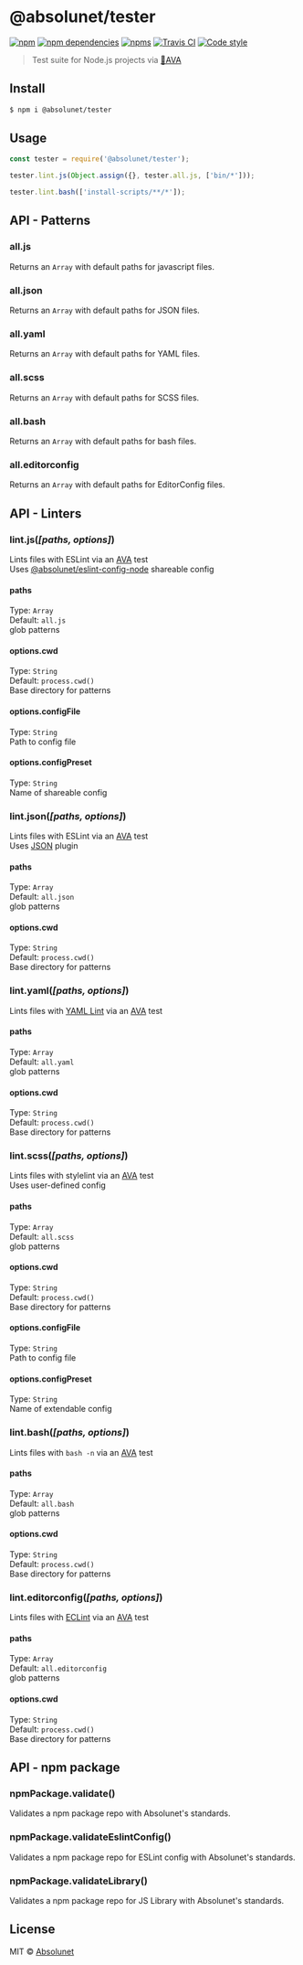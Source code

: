 # @absolunet/tester

[![npm](https://img.shields.io/npm/v/@absolunet/tester.svg)](https://www.npmjs.com/package/@absolunet/tester)
[![npm dependencies](https://david-dm.org/absolunet/node-tester/status.svg)](https://david-dm.org/absolunet/node-tester)
[![npms](https://badges.npms.io/%40absolunet%2Ftester.svg)](https://npms.io/search?q=%40absolunet%2Ftester)
[![Travis CI](https://api.travis-ci.org/absolunet/node-tester.svg?branch=master)](https://travis-ci.org/absolunet/node-tester/builds)
[![Code style](https://img.shields.io/badge/code_style-@absolunet/node-659d32.svg)](https://github.com/absolunet/eslint-config-node)

> Test suite for Node.js projects via [🚀AVA](https://ava.li)


## Install

```sh
$ npm i @absolunet/tester
```


## Usage

```js
const tester = require('@absolunet/tester');

tester.lint.js(Object.assign({}, tester.all.js, ['bin/*']));

tester.lint.bash(['install-scripts/**/*']);
```


## API - Patterns

### all.js

Returns an `Array` with default paths for javascript files.

### all.json

Returns an `Array` with default paths for JSON files.

### all.yaml

Returns an `Array` with default paths for YAML files.

### all.scss

Returns an `Array` with default paths for SCSS files.

### all.bash

Returns an `Array` with default paths for bash files.

### all.editorconfig

Returns an `Array` with default paths for EditorConfig files.




## API - Linters

### lint.js(*[paths, options]*)

Lints files with ESLint via an [AVA](https://ava.li) test<br>
Uses [@absolunet/eslint-config-node](https://www.npmjs.com/package/@absolunet/eslint-config-node) shareable config

#### paths

Type: `Array`<br>
Default: `all.js`<br>
glob patterns

#### options.cwd

Type: `String`<br>
Default: `process.cwd()`<br>
Base directory for patterns

#### options.configFile

Type: `String`<br>
Path to config file

#### options.configPreset

Type: `String`<br>
Name of shareable config



### lint.json(*[paths, options]*)

Lints files with ESLint via an [AVA](https://ava.li) test<br>
Uses [JSON](https://www.npmjs.com/package/eslint-plugin-json) plugin

#### paths

Type: `Array`<br>
Default: `all.json`<br>
glob patterns

#### options.cwd

Type: `String`<br>
Default: `process.cwd()`<br>
Base directory for patterns



### lint.yaml(*[paths, options]*)

Lints files with [YAML Lint](https://www.npmjs.com/package/yaml-lint) via an [AVA](https://ava.li) test

#### paths

Type: `Array`<br>
Default: `all.yaml`<br>
glob patterns

#### options.cwd

Type: `String`<br>
Default: `process.cwd()`<br>
Base directory for patterns



### lint.scss(*[paths, options]*)

Lints files with stylelint via an [AVA](https://ava.li) test<br>
Uses user-defined config

#### paths

Type: `Array`<br>
Default: `all.scss`<br>
glob patterns

#### options.cwd

Type: `String`<br>
Default: `process.cwd()`<br>
Base directory for patterns

#### options.configFile

Type: `String`<br>
Path to config file

#### options.configPreset

Type: `String`<br>
Name of extendable config



### lint.bash(*[paths, options]*)

Lints files with `bash -n` via an [AVA](https://ava.li) test

#### paths

Type: `Array`<br>
Default: `all.bash`<br>
glob patterns

#### options.cwd

Type: `String`<br>
Default: `process.cwd()`<br>
Base directory for patterns



### lint.editorconfig(*[paths, options]*)

Lints files with [ECLint](https://www.npmjs.com/package/eclint) via an [AVA](https://ava.li) test

#### paths

Type: `Array`<br>
Default: `all.editorconfig`<br>
glob patterns

#### options.cwd

Type: `String`<br>
Default: `process.cwd()`<br>
Base directory for patterns




## API - npm package

### npmPackage.validate()

Validates a npm package repo with Absolunet's standards.

### npmPackage.validateEslintConfig()

Validates a npm package repo for ESLint config with Absolunet's standards.

### npmPackage.validateLibrary()

Validates a npm package repo for JS Library with Absolunet's standards.



## License

MIT © [Absolunet](https://absolunet.com)
